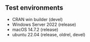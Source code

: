 ## Test environments

* CRAN win builder (devel)
* Windows Server 2022 (release)
* macOS 14.7.2 (release)
* ubuntu 22.04 (release, oldrel, devel)


